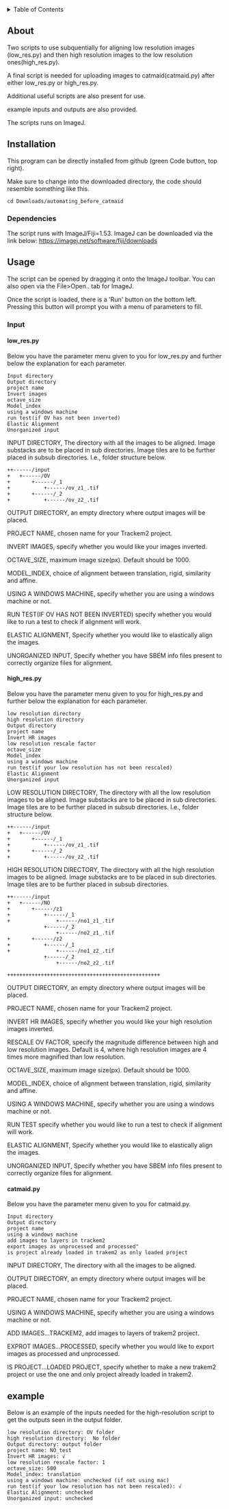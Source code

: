 
<!-- TABLE OF CONTENTS -->
<details>
  <summary>Table of Contents</summary>
  <ol>
    <li>
      <a href="#about-the-project">About The Project</a>
      <ul>
        <li><a href="#built-with">Built With</a></li>
      </ul>
    </li>
    <li>
      <a href="#getting-started">Getting Started</a>
      <ul>
        <li><a href="#prerequisites">Prerequisites</a></li>
        <li><a href="#installation">Installation</a></li>
      </ul>
    </li>
    <li><a href="#usage">Usage</a></li>
    <li><a href="#roadmap">Roadmap</a></li>
    <li><a href="#contributing">Contributing</a></li>
    <li><a href="#license">License</a></li>
    <li><a href="#contact">Contact</a></li>
    <li><a href="#acknowledgments">Acknowledgments</a></li>
  </ol>
</details>

## About
Two scripts to use subquentially for aligning low resolution images (low_res.py) and then high resolution images to the low resolution ones(high_res.py).

A final script is needed for uploading images to catmaid(catmaid.py) after either low_res.py or high_res.py. 

Additional useful scripts are also present for use.

example inputs and outputs are also provided.

The scripts runs on ImageJ.


## Installation
This program can be directly installed from github (green Code button, top right).

Make sure to change into the downloaded directory, the code should resemble something like this.
```bash=
cd Downloads/automating_before_catmaid
```

### Dependencies
The script runs with ImageJ/Fiji=1.53. ImageJ can be downloaded via the link below:
https://imagej.net/software/fiji/downloads

## Usage
The script can be opened by dragging it onto the ImageJ toolbar.
You can also open via the File>Open.. tab for ImageJ.

Once the script is loaded, there is a 'Run' button on the bottom left. Pressing this button will prompt you with a menu of parameters to fill.

### Input
#### low_res.py

Below you have the parameter menu given to you for low_res.py and further below the explanation for each parameter. 
```
Input directory
Output directory
project name
Invert images
octave_size
Model_index
using a windows machine
run test(if OV has not been inverted)
Elastic Alignment
Unorganized input
```


INPUT DIRECTORY, The directory with all the images to be aligned. Image substacks are to be placed in sub directories. Image tiles are to be further placed in subsub directories. I.e., folder structure below.
```
++------/input
+	+------/OV
+		+------/_1
+			+------/ov_z1_.tif
+		+------/_2
+			+------/ov_z2_.tif
```
OUTPUT DIRECTORY, an empty directory where output images will be placed.

PROJECT NAME, chosen name for your Trackem2 project.

INVERT IMAGES, specify whether you would like your images inverted.
        
OCTAVE_SIZE, maximum image size(px). Default should be 1000.

MODEL_INDEX, choice of alignment between translation, rigid, similarity and affine.

USING A WINDOWS MACHINE, specify whether you are using a windows machine or not.

RUN TEST(IF OV HAS NOT BEEN INVERTED) specify whether you would like to run a test to check if alignment will work.

ELASTIC ALIGNMENT, Specify whether you would like to elastically align the images.

UNORGANIZED INPUT, Specify whether you have SBEM info files present to correctly organize files for alignment.

#### high_res.py

Below you have the parameter menu given to you for high_res.py and further below the explanation for each parameter. 
```
low resolution directory
high resolution directory
Output directory
project name
Invert HR images
low resolution rescale factor
octave_size
Model_index
using a windows machine
run test(if your low resolution has not been rescaled)
Elastic Alignment
Unorganized input
```

LOW RESOLUTION DIRECTORY, The directory with all the low resolution images to be aligned. Image substacks are to be placed in sub directories. Image tiles are to be further placed in subsub directories. I.e., folder structure below.
```
++------/input
+	+------/OV
+		+------/_1
+			+------/ov_z1_.tif
+		+------/_2
+			+------/ov_z2_.tif
```
HIGH RESOLUTION DIRECTORY, The directory with all the high resolution images to be aligned. Image substacks are to be placed in sub directories. Image tiles are to be further placed in subsub directories. 
```
++------/input
+	+------/NO
+		+------/z1
+			+------/_1
+				+------/no1_z1_.tif
			+------/_2
				+------/no2_z1_.tif
+		+------/z2
+			+------/_1
+				+------/no1_z2_.tif
			+------/_2
				+------/no2_z2_.tif

++++++++++++++++++++++++++++++++++++++++++++++++++
```
OUTPUT DIRECTORY, an empty directory where output images will be placed.

PROJECT NAME, chosen name for your Trackem2 project.

INVERT HR IMAGES, specify whether you would like your high resolution images inverted.

RESCALE OV FACTOR, specify the magnitude difference between high and low resolution images. Default is 4, where high resolution images are 4 times more magnified than low resolution.
        
OCTAVE_SIZE, maximum image size(px). Default should be 1000.

MODEL_INDEX, choice of alignment between translation, rigid, similarity and affine.

USING A WINDOWS MACHINE, specify whether you are using a windows machine or not.

RUN TEST specify whether you would like to run a test to check if alignment will work.

ELASTIC ALIGNMENT, Specify whether you would like to elastically align the images.

UNORGANIZED INPUT, Specify whether you have SBEM info files present to correctly organize files for alignment.

#### catmaid.py

Below you have the parameter menu given to you for catmaid.py. 

```
Input directory
Output directory
project name
using a windows machine
add images to layers in trackem2
export images as unprocessed and processed"
is project already loaded in trakem2 as only loaded project
```

INPUT DIRECTORY, The directory with all the images to be aligned.

OUTPUT DIRECTORY, an empty directory where output images will be placed.

PROJECT NAME, chosen name for your Trackem2 project.
        
USING A WINDOWS MACHINE, specify whether you are using a windows machine or not.

ADD IMAGES...TRACKEM2, add images to layers of trakem2 project.

EXPROT IMAGES...PROCESSED, specify whether you would like to export images as processed and unprocessed.

IS PROJECT...LOADED PROJECT, specify whether to make a new trakem2 project or use the one and only project already loaded in trakem2.

## example

Below is an example of the inputs needed for the high-resolution script to get the outputs seen in the output folder. 

```
low resolution directory: OV folder
high resolution directory:  No folder
Output directory: output folder
project name: NO_test
Invert HR images: √
low resolution rescale factor: 1
octave_size: 500
Model_index: translation
using a windows machine: unchecked (if not using mac)
run test(if your low resolution has not been rescaled): √
Elastic Alignment: unchecked
Unorganized input: unchecked
```


